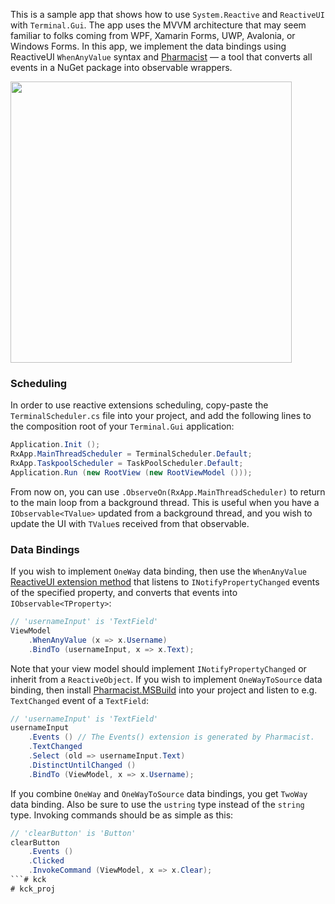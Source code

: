 This is a sample app that shows how to use `System.Reactive` and `ReactiveUI` with `Terminal.Gui`. The app uses the MVVM architecture that may seem familiar to folks coming from WPF, Xamarin Forms, UWP, Avalonia, or Windows Forms. In this app, we implement the data bindings using ReactiveUI `WhenAnyValue` syntax and [Pharmacist](https://github.com/reactiveui/pharmacist) — a tool that converts all events in a NuGet package into observable wrappers.

<img src="https://user-images.githubusercontent.com/6759207/94748621-646a7280-038a-11eb-8ea0-34629dc799b3.gif" width="450">

### Scheduling

In order to use reactive extensions scheduling, copy-paste the `TerminalScheduler.cs` file into your project, and add the following lines to the composition root of your `Terminal.Gui` application:

```cs
Application.Init ();
RxApp.MainThreadScheduler = TerminalScheduler.Default;
RxApp.TaskpoolScheduler = TaskPoolScheduler.Default;
Application.Run (new RootView (new RootViewModel ()));
```

From now on, you can use `.ObserveOn(RxApp.MainThreadScheduler)` to return to the main loop from a background thread. This is useful when you have a `IObservable<TValue>` updated from a background thread, and you wish to update the UI with `TValue`s received from that observable.

### Data Bindings

If you wish to implement `OneWay` data binding, then use the `WhenAnyValue` [ReactiveUI extension method](https://www.reactiveui.net/docs/handbook/when-any/) that listens to `INotifyPropertyChanged` events of the specified property, and converts that events into `IObservable<TProperty>`:

```cs
// 'usernameInput' is 'TextField' 
ViewModel
	.WhenAnyValue (x => x.Username)
	.BindTo (usernameInput, x => x.Text);
```

Note that your view model should implement `INotifyPropertyChanged` or inherit from a `ReactiveObject`. If you wish to implement `OneWayToSource` data binding, then install [Pharmacist.MSBuild](https://github.com/reactiveui/pharmacist) into your project and listen to e.g. `TextChanged` event of a `TextField`:

```cs
// 'usernameInput' is 'TextField'
usernameInput
	.Events () // The Events() extension is generated by Pharmacist.
	.TextChanged
	.Select (old => usernameInput.Text)
	.DistinctUntilChanged ()
	.BindTo (ViewModel, x => x.Username);
```

If you combine `OneWay` and `OneWayToSource` data bindings, you get `TwoWay` data binding. Also be sure to use the `ustring` type instead of the `string` type. Invoking commands should be as simple as this:
```cs
// 'clearButton' is 'Button'
clearButton
	.Events ()
	.Clicked
	.InvokeCommand (ViewModel, x => x.Clear);
```# kck
# kck_proj
